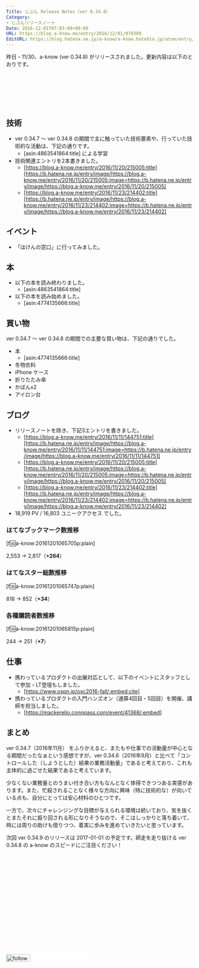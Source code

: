 ```yaml
---
Title: じぶん Release Notes（ver 0.34.8）
Category:
- じぶんリリースノート
Date: 2016-12-01T07:03:09+09:00
URL: https://blog.a-know.me/entry/2016/12/01/070309
EditURL: https://blog.hatena.ne.jp/a-know/a-know.hateblo.jp/atom/entry/10328749687196034311
---
```


昨日・11/30、a-know (ver 0.34.8) がリリースされました。更新内容は以下のとおりです。


<!-- more -->


<script async src="//pagead2.googlesyndication.com/pagead/js/adsbygoogle.js"></script>
<!-- article-top -->
<ins class="adsbygoogle"
     style="display:inline-block;width:728px;height:90px"
     data-ad-client="ca-pub-3463034538369189"
     data-ad-slot="8367620130"></ins>
<script>
(adsbygoogle = window.adsbygoogle || []).push({});
</script>


## 技術
* ver 0.34.7 〜 ver 0.34.8 の期間で主に触っていた技術要素や、行っていた技術的な活動は、下記の通りです。
    * [asin:4863541864:title] による学習
* 技術関連エントリを2本書きました。
    * [https://blog.a-know.me/entry/2016/11/20/215005:title][https://b.hatena.ne.jp/entry/image/https://blog.a-know.me/entry/2016/11/20/215005:image=https://b.hatena.ne.jp/entry/image/https://blog.a-know.me/entry/2016/11/20/215005]
    * [https://blog.a-know.me/entry/2016/11/23/214402:title][https://b.hatena.ne.jp/entry/image/https://blog.a-know.me/entry/2016/11/23/214402:image=https://b.hatena.ne.jp/entry/image/https://blog.a-know.me/entry/2016/11/23/214402]


## イベント
* 「ほけんの窓口」に行ってみました。


## 本
* 以下の本を読み終わりました。
    * [asin:4863541864:title]
* 以下の本を読み始めました。
    * [asin:4774135666:title]



## 買い物
ver 0.34.7 〜 ver 0.34.8 の期間での主要な買い物は、下記の通りでした。

* 本
    * [asin:4774135666:title]
* 冬物衣料
* iPhone ケース
* 折りたたみ傘
* かばんx2
* アイロン台



## ブログ
* リリースノートを除き、下記3エントリを書きました。
    * [https://blog.a-know.me/entry/2016/11/11/144751:title][https://b.hatena.ne.jp/entry/image/https://blog.a-know.me/entry/2016/11/11/144751:image=https://b.hatena.ne.jp/entry/image/https://blog.a-know.me/entry/2016/11/11/144751]
    * [https://blog.a-know.me/entry/2016/11/20/215005:title][https://b.hatena.ne.jp/entry/image/https://blog.a-know.me/entry/2016/11/20/215005:image=https://b.hatena.ne.jp/entry/image/https://blog.a-know.me/entry/2016/11/20/215005]
    * [https://blog.a-know.me/entry/2016/11/23/214402:title][https://b.hatena.ne.jp/entry/image/https://blog.a-know.me/entry/2016/11/23/214402:image=https://b.hatena.ne.jp/entry/image/https://blog.a-know.me/entry/2016/11/23/214402]
*  18,919 PV /  16,803 ユニークアクセス でした。


### はてなブックマーク数推移

[f:id:a-know:20161201065705p:plain]

2,553 → 2,817（<b>+264</b>）


### はてなスター総数推移

[f:id:a-know:20161201065747p:plain]

818 → 852（<b>+34</b>）


### 各種購読者数推移

[f:id:a-know:20161201065815p:plain]

244 → 251（<b>+7</b>）


## 仕事
* 携わっているプロダクトの出展対応として、以下のイベントにスタッフとして参加・LT登壇もしました。
    * [https://www.ospn.jp/osc2016-fall/:embed:cite]
* 携わっているプロダクトの入門ハンズオン（通算4回目・5回目）を開催、講師を担当しました。
    * [https://mackerelio.connpass.com/event/41368/:embed]


## まとめ
ver 0.34.7（2016年11月） をふりかえると、またもや仕事での活動量が中心となる期間だったなぁという感想ですが、ver 0.34.6（2016年9月）と比べて「コントロールした（しようとした）結果の業務活動量」であると考えており、これも主体的に過ごせた結果であると考えています。

少なくない業務量とのうまい付き合い方もなんとなく体得できつつある実感があります。また、忙殺されることなく様々な方向に興味（特に技術的な）が向いている点も、自分にとっては安心材料のひとつです。

一方で、次々にチャレンジングな目標が与えられる環境は続いており、気を抜くとまたそれに振り回される形になりそうなので、そこはしっかりと落ち着いて、時には周りの助けも借りつつ、着実に歩みを進めていきたいと思っています。


次回 ver 0.34.9 のリリースは 2017-01-01 の予定です。師走を走り抜ける ver 0.34.8 の a-know のスピードにご注目ください！



<script async src="//pagead2.googlesyndication.com/pagead/js/adsbygoogle.js"></script>
<!-- article-bottom2 -->
<ins class="adsbygoogle"
     style="display:inline-block;width:300px;height:250px"
     data-ad-client="ca-pub-3463034538369189"
     data-ad-slot="5274552934"></ins>
<script>
(adsbygoogle = window.adsbygoogle || []).push({});
</script>


<div>
<a href='http://cloud.feedly.com/#subscription%2Ffeed%2Fhttp%3A%2F%2Fblog.a-know.me%2Ffeed'  target='blank'><img id='feedlyFollow' src='//s3.feedly.com/img/follows/feedly-follow-rectangle-volume-small_2x.png' alt='follow us in feedly' width='65' height='20'></a>

<iframe src="//blog.hatena.ne.jp/a-know/a-know.hateblo.jp/subscribe/iframe" allowtransparency="true" frameborder="0" scrolling="no" width="150" height="28"></iframe>
</div>


<script src="https://moshi-moshi.moshimo.works/moshimoshi/a_know_blog/2016-12-01-070309?title=%E3%81%98%E3%81%B6%E3%82%93%20Release%20Notes%EF%BC%88ver%200.34.8%EF%BC%89"></script>
